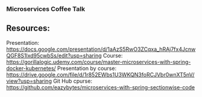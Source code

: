 ### Microservices Coffee Talk

**Resources:**
--
Presentation: https://docs.google.com/presentation/d/1aAzS5RwO3ZCqxa_hRAj7fx4JcnwQGF8S1lxd95cwbSs/edit?usp=sharing
Course: https://gorillalogic.udemy.com/course/master-microservices-with-spring-docker-kubernetes/
Presentation by course: https://drive.google.com/file/d/1r852EWbs1U3WKQN3foRCJVbr0wnXT5nV/view?usp=sharing
Git Hub cpurse: https://github.com/eazybytes/microservices-with-spring-sectionwise-code
